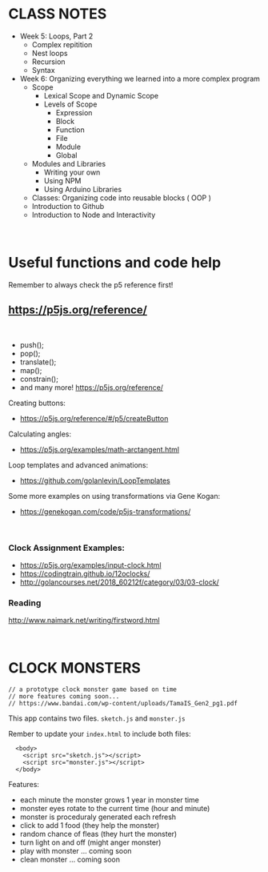 # CLASS NOTES

- Week 5: Loops, Part 2
  - Complex repitition
  - Nest loops
  - Recursion
  - Syntax
- Week 6: Organizing everything we learned into a more complex program
  - Scope
    - Lexical Scope and Dynamic Scope
    - Levels of Scope
      - Expression
      - Block
      - Function
      - File
      - Module
      - Global
  - Modules and Libraries
    - Writing your own
    - Using NPM
    - Using Arduino Libraries
  - Classes: Organizing code into reusable blocks ( OOP )
  - Introduction to Github
  - Introduction to Node and Interactivity


<br>

# Useful functions and code help

Remember to always check the p5 reference first!
## https://p5js.org/reference/

<br>

- push();
- pop();
- translate();
- map();
- constrain();
- and many more! https://p5js.org/reference/

Creating buttons:
- https://p5js.org/reference/#/p5/createButton

Calculating angles:
- https://p5js.org/examples/math-arctangent.html

Loop templates and advanced animations:
- https://github.com/golanlevin/LoopTemplates


Some more examples on using transformations via Gene Kogan: 
- https://genekogan.com/code/p5js-transformations/

<br>

### Clock Assignment Examples:
- https://p5js.org/examples/input-clock.html
- https://codingtrain.github.io/12oclocks/
- http://golancourses.net/2018_60212f/category/03/03-clock/

### Reading

http://www.naimark.net/writing/firstword.html

<br>

# CLOCK MONSTERS

```
// a prototype clock monster game based on time
// more features coming soon...
// https://www.bandai.com/wp-content/uploads/TamaIS_Gen2_pg1.pdf
```

This app contains two files. `sketch.js` and `monster.js`

Rember to update your `index.html` to include both files:
```
  <body>
    <script src="sketch.js"></script>
    <script src="monster.js"></script>
  </body>
```

Features:
- each minute the monster grows 1 year in monster time
- monster eyes rotate to the current time (hour and minute)
- monster is proceduraly generated each refresh
- click to add 1 food (they help the monster)
- random chance of fleas (they hurt the monster)
- turn light on and off (might anger monster)
- play with monster ... coming soon
- clean monster ... coming soon

